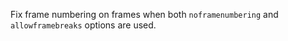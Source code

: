 Fix frame numbering on frames when both `noframenumbering` and `allowframebreaks` options are used.
